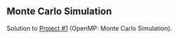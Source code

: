 ## Monte Carlo Simulation

Solution to [Project #1](http://web.engr.oregonstate.edu/~mjb/cs575/Projects/proj01.html) 
(OpenMP: Monte Carlo Simulation).
